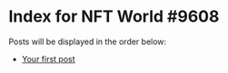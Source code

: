 # Index for NFT World #9608
Posts will be displayed in the order below:

- [Your first post](./001-first.md)


